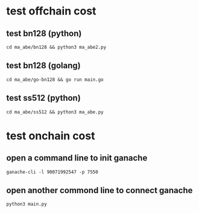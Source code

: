 # test offchain cost

## test bn128 (python)
	cd ma_abe/bn128 && python3 ma_abe2.py


## test bn128 (golang)
	cd ma_abe/go-bn128 && go run main.go

## test ss512 (python)
	cd ma_abe/ss512 && python3 ma_abe.py

# test onchain cost

## open a command line to init ganache
	ganache-cli -l 90071992547 -p 7550

## open another commond line to connect ganache
	python3 main.py